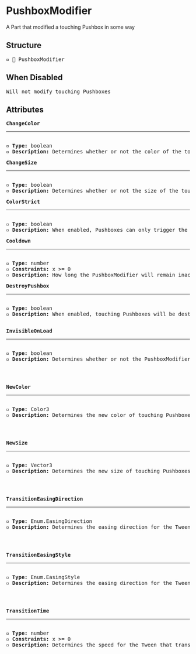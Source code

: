 # PushboxModifier

A Part that modified a touching Pushbox in some way

## Structure
<pre>
▫️ 🔲 PushboxModifier
</pre>

## When Disabled
<pre>
Will not modify touching Pushboxes
</pre>

## Attributes
<pre>
<b>ChangeColor</b>  
<hr>
▫️ <b>Type:</b> boolean  
▫️ <b>Description:</b> Determines whether or not the color of the touching Pushbox should be changed
</pre>

<pre>
<b>ChangeSize</b>  
<hr>
▫️ <b>Type:</b> boolean  
▫️ <b>Description:</b> Determines whether or not the size of the touching Pushbox should be changed
</pre>

<pre>
<b>ColorStrict</b>  
<hr>
▫️ <b>Type:</b> boolean  
▫️ <b>Description:</b> When enabled, Pushboxes can only trigger the PushboxModifier when they match the color of the PushboxModifier
</pre>

<pre>
<b>Cooldown</b>  
<hr>
▫️ <b>Type:</b> number  
▫️ <b>Constraints:</b> x >= 0  
▫️ <b>Description:</b> How long the PushboxModifier will remain inactive after being activated
</pre>

<pre>
<b>DestroyPushbox</b>  
<hr>
▫️ <b>Type:</b> boolean  
▫️ <b>Description:</b> When enabled, touching Pushboxes will be destroyed

<pre>
<b>InvisibleOnLoad</b>  
<hr>
▫️ <b>Type:</b> boolean  
▫️ <b>Description:</b> Determines whether or not the PushboxModifier should be invisible when the Tower loads
</pre>

<pre>
<b>NewColor</b>  
<hr>
▫️ <b>Type:</b> Color3   
▫️ <b>Description:</b> Determines the new color of touching Pushboxes
</pre>

<pre>
<b>NewSize</b>  
<hr>
▫️ <b>Type:</b> Vector3   
▫️ <b>Description:</b> Determines the new size of touching Pushboxes
</pre>

<pre>
<b>TransitionEasingDirection</b>  
<hr>
▫️ <b>Type:</b> Enum.EasingDirection  
▫️ <b>Description:</b> Determines the easing direction for the Tween that transitions the touching Pushbox to its new state
</pre>

<pre>
<b>TransitionEasingStyle</b>  
<hr>
▫️ <b>Type:</b> Enum.EasingStyle 
▫️ <b>Description:</b> Determines the easing direction for the Tween that transitions the touching Pushbox to its new state
</pre>

<pre>
<b>TransitionTime</b>  
<hr>
▫️ <b>Type:</b> number
▫️ <b>Constraints:</b> x >= 0  
▫️ <b>Description:</b> Determines the speed for the Tween that transitions the touching Pushbox to its new state
</pre>
